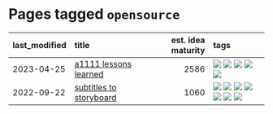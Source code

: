 # Pages tagged `opensource`

|last_modified|title|est. idea maturity|tags
|:---|:---|---:|:---|
|2023-04-25|[a1111 lessons learned](../a1111_lessons_learned.md)|2586|[![](https://img.shields.io/badge/tag-experimental-4db4d2)](../tags/experimental.md) [![](https://img.shields.io/badge/tag-opensource-e839f4)](../tags/opensource.md) [![](https://img.shields.io/badge/tag-stability-a68128)](../tags/stability.md) [![](https://img.shields.io/badge/tag-tooling-1614f8)](../tags/tooling.md) [![](https://img.shields.io/badge/tag-ux-f1c85)](../tags/ux.md)|
|2022-09-22|[subtitles to storyboard](../subtitles-to-storyboard.md)|1060|[![](https://img.shields.io/badge/tag-accessibility-77485f)](../tags/accessibility.md) [![](https://img.shields.io/badge/tag-animation-b7fb0)](../tags/animation.md) [![](https://img.shields.io/badge/tag-completed-35b163)](../tags/completed.md) [![](https://img.shields.io/badge/tag-opensource-e839f4)](../tags/opensource.md) [![](https://img.shields.io/badge/tag-prompting-e9b626)](../tags/prompting.md) [![](https://img.shields.io/badge/tag-tooling-1614f8)](../tags/tooling.md) [![](https://img.shields.io/badge/tag-wip-ea1833)](../tags/wip.md)|